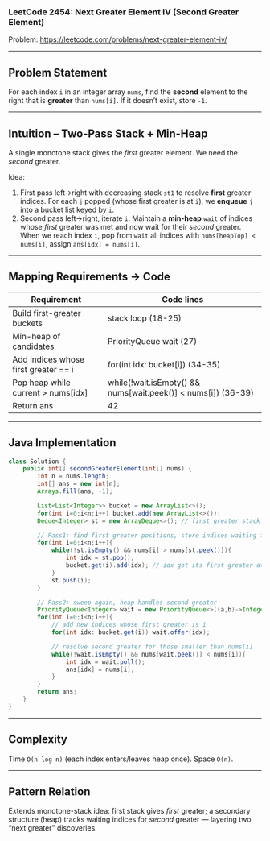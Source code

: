 ### LeetCode 2454: Next Greater Element IV (Second Greater Element)
Problem: https://leetcode.com/problems/next-greater-element-iv/

---

## Problem Statement
For each index `i` in an integer array `nums`, find the **second** element to the right that is **greater** than `nums[i]`. If it doesn’t exist, store `-1`.

---

## Intuition – Two-Pass Stack + Min-Heap
A single monotone stack gives the *first* greater element.  We need the *second* greater.

Idea:
1. First pass left→right with decreasing stack `st1` to resolve **first** greater indices.  For each `j` popped (whose first greater is at `i`), we **enqueue** `j` into a bucket list keyed by `i`.
2. Second pass left→right, iterate `i`.  Maintain a **min-heap** `wait` of indices whose *first* greater was met and now wait for their *second* greater.  When we reach index `i`, pop from `wait` all indices with `nums[heapTop] < nums[i]`, assign `ans[idx] = nums[i]`.

---

## Mapping Requirements → Code
| Requirement | Code lines |
|-------------|-----------|
| Build first-greater buckets | stack loop (18-25) |
| Min-heap of candidates | PriorityQueue<Integer> wait (27) |
| Add indices whose first greater == i | for(int idx: bucket[i]) (34-35) |
| Pop heap while current > nums[idx] | while(!wait.isEmpty() && nums[wait.peek()] < nums[i]) (36-39) |
| Return ans | 42 |

---

## Java Implementation
```java
class Solution {
    public int[] secondGreaterElement(int[] nums) {
        int n = nums.length;
        int[] ans = new int[n];
        Arrays.fill(ans, -1);

        List<List<Integer>> bucket = new ArrayList<>();
        for(int i=0;i<n;i++) bucket.add(new ArrayList<>());
        Deque<Integer> st = new ArrayDeque<>(); // first greater stack

        // Pass1: find first greater positions, store indices waiting for second greater under that pos
        for(int i=0;i<n;i++){
            while(!st.isEmpty() && nums[i] > nums[st.peek()]){
                int idx = st.pop();
                bucket.get(i).add(idx); // idx got its first greater at i
            }
            st.push(i);
        }

        // Pass2: sweep again, heap handles second greater
        PriorityQueue<Integer> wait = new PriorityQueue<>((a,b)->Integer.compare(nums[a], nums[b]));
        for(int i=0;i<n;i++){
            // add new indices whose first greater is i
            for(int idx: bucket.get(i)) wait.offer(idx);

            // resolve second greater for those smaller than nums[i]
            while(!wait.isEmpty() && nums[wait.peek()] < nums[i]){
                int idx = wait.poll();
                ans[idx] = nums[i];
            }
        }
        return ans;
    }
}
```

---

## Complexity
Time `O(n log n)` (each index enters/leaves heap once). Space `O(n)`.

---

## Pattern Relation
Extends monotone-stack idea: first stack gives *first* greater; a secondary structure (heap) tracks waiting indices for *second* greater — layering two “next greater” discoveries.